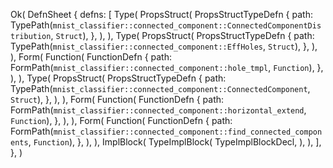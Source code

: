 Ok(
    DefnSheet {
        defns: [
            Type(
                PropsStruct(
                    PropsStructTypeDefn {
                        path: TypePath(`mnist_classifier::connected_component::ConnectedComponentDistribution`, `Struct`),
                    },
                ),
            ),
            Type(
                PropsStruct(
                    PropsStructTypeDefn {
                        path: TypePath(`mnist_classifier::connected_component::EffHoles`, `Struct`),
                    },
                ),
            ),
            Form(
                Function(
                    FunctionDefn {
                        path: FormPath(`mnist_classifier::connected_component::hole_tmpl`, `Function`),
                    },
                ),
            ),
            Type(
                PropsStruct(
                    PropsStructTypeDefn {
                        path: TypePath(`mnist_classifier::connected_component::ConnectedComponent`, `Struct`),
                    },
                ),
            ),
            Form(
                Function(
                    FunctionDefn {
                        path: FormPath(`mnist_classifier::connected_component::horizontal_extend`, `Function`),
                    },
                ),
            ),
            Form(
                Function(
                    FunctionDefn {
                        path: FormPath(`mnist_classifier::connected_component::find_connected_components`, `Function`),
                    },
                ),
            ),
            ImplBlock(
                TypeImplBlock(
                    TypeImplBlockDecl,
                ),
            ),
        ],
    },
)